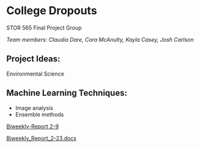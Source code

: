 # College Dropouts
STOR 565 Final Project Group

*Team members: Claudia Dare, Cora McAnulty, Kayla Casey, Josh Carlson*

## Project Ideas: 
Environmental Science

## Machine Learning Techniques: 
- Image analysis
- Ensemble methods

[Biweekly-Report 2-9](Biweekly_Report_2-9.docx)

[Biweekly_Report_2-23.docx](https://github.com/STOR565-Final-Project/College-Dropouts/files/14390304/Biweekly_Report_2-23.docx)

